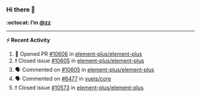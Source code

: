 ### Hi there 👋

**:octocat: I’m [@zz](https://github.com/holazz)**

---

**:zap: Recent Activity**

<!--START_SECTION:activity-->
1. 💪 Opened PR [#10606](https://github.com/element-plus/element-plus/pull/10606) in [element-plus/element-plus](https://github.com/element-plus/element-plus)
2. ❗️ Closed issue [#10605](https://github.com/element-plus/element-plus/issues/10605) in [element-plus/element-plus](https://github.com/element-plus/element-plus)
3. 🗣 Commented on [#10605](https://github.com/element-plus/element-plus/issues/10605) in [element-plus/element-plus](https://github.com/element-plus/element-plus)
4. 🗣 Commented on [#6477](https://github.com/vuejs/core/issues/6477) in [vuejs/core](https://github.com/vuejs/core)
5. ❗️ Closed issue [#10573](https://github.com/element-plus/element-plus/issues/10573) in [element-plus/element-plus](https://github.com/element-plus/element-plus)
<!--END_SECTION:activity-->
